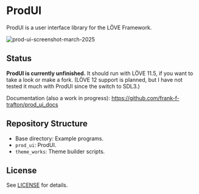 # ProdUI

ProdUI is a user interface library for the LÖVE Framework.

![prod-ui-screenshot-march-2025](https://github.com/user-attachments/assets/d5f8386d-d293-475c-b532-4bbfda32d792)

## Status

**ProdUI is currently unfinished.** It should run with LÖVE 11.5, if you want to take a look or make a fork. (LÖVE 12 support is planned, but I have not tested it much with ProdUI since the switch to SDL3.)

Documentation (also a work in progress): https://github.com/frank-f-trafton/prod_ui_docs


## Repository Structure

* Base directory: Example programs.
* `prod_ui`: ProdUI.
* `theme_works`: Theme builder scripts.


## License

See [LICENSE](https://github.com/frank-f-trafton/prod_ui_wip/blob/main/LICENSE) for details.
